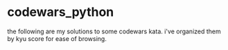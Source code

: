 # codewars_python
the following are my solutions to some codewars kata.  i've organized them by kyu score for ease of browsing.
